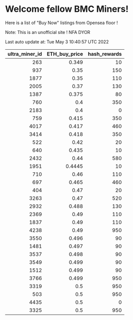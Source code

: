 # Welcome fellow BMC Miners!
Here is a list of "Buy Now" listings from Opensea floor !

Note: This is an unofficial site ! NFA DYOR


Last auto update at: Tue May  3 10:40:57 UTC 2022


|   ultra_miner_id |   ETH_buy_price |   hash_rewards |
|-----------------:|----------------:|---------------:|
|              263 |          0.349  |             10 |
|              937 |          0.35   |            150 |
|             1877 |          0.35   |            110 |
|             2005 |          0.37   |            130 |
|             1387 |          0.375  |             80 |
|              760 |          0.4    |            350 |
|             2183 |          0.4    |              0 |
|              759 |          0.415  |            350 |
|             4017 |          0.417  |            460 |
|             3414 |          0.418  |            350 |
|              522 |          0.42   |             20 |
|              640 |          0.435  |             10 |
|             2432 |          0.44   |            580 |
|             1951 |          0.4445 |             10 |
|              710 |          0.46   |            110 |
|              697 |          0.465  |            460 |
|              404 |          0.47   |             20 |
|             3263 |          0.47   |            520 |
|             2932 |          0.488  |            130 |
|             2369 |          0.49   |            110 |
|             1837 |          0.49   |            110 |
|             4238 |          0.49   |            950 |
|             3550 |          0.496  |             90 |
|             1481 |          0.497  |             90 |
|             3537 |          0.498  |             90 |
|             3549 |          0.499  |             90 |
|             1512 |          0.499  |             90 |
|             3766 |          0.499  |            950 |
|             3319 |          0.5    |            950 |
|              503 |          0.5    |            950 |
|             4435 |          0.5    |              0 |
|             3325 |          0.5    |            950 |